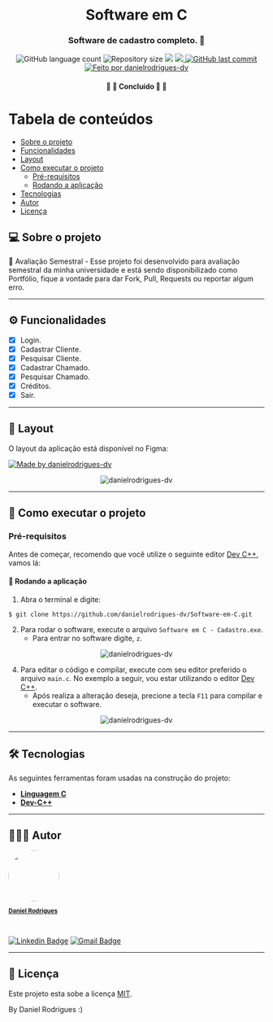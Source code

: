 <h1 align="center">Software em C</h1>			
<h3 align="center"> Software de cadastro completo. 💜</h3>
<p align="center">
  <img alt="GitHub language count" src="https://img.shields.io/github/languages/count/danielrodrigues-dv/Software-em-C?style=flat-square&&color=%2304D361" />
  <img alt="Repository size" src="https://img.shields.io/github/repo-size/danielrodrigues-dv/Software-em-C?style=flat-square" />
  <img src="https://img.shields.io/github/stars/danielrodrigues-dv/Software-em-C?style=flat-square" />
	<a href="https://github.com/danielrodrigues-dv/Software-em-C/blob/master/LICENSE">
  <img src="https://img.shields.io/github/license/danielrodrigues-dv/Software-em-C?style=flat-square&" />
	</a>
  <a href="https://github.com/danielrodrigues-dv/Software-em-C/commits/main">
    <img alt="GitHub last commit" src="https://img.shields.io/github/last-commit/danielrodrigues-dv/Software-em-C?style=flat-square&">
  </a>
  <a href="https://github.com/danielrodrigues-dv">
    <img alt="Feito por danielrodrigues-dv" src="https://img.shields.io/badge/feito%20por-Daniel%20Rodrigues-%237519C1?style=flat-square&">
  </a>
</p>

<h4 align="center">🚧 🚀 Concluído 🚀 🚧</h4>
	

Tabela de conteúdos
=================
<!--ts-->
   * [Sobre o projeto](#-sobre-o-projeto)
   * [Funcionalidades](#%EF%B8%8F-funcionalidades)
   * [Layout](#-layout)
   * [Como executar o projeto](#-como-executar-o-projeto)
     * [Pré-requisitos](#pré-requisitos)
     * [Rodando a aplicação](#-rodando-a-aplicação)
   * [Tecnologias](#-tecnologias)
   * [Autor](#-autor)
   * [Licença](#-licença)
<!--te-->


## 💻 Sobre o projeto

💪 Avaliação Semestral - Esse projeto foi desenvolvido para avaliação semestral da minha universidade e está sendo disponibilizado como Portfólio, fique a vontade para dar Fork, Pull, Requests ou reportar algum erro.

---

## ⚙️ Funcionalidades

- [x] Login.
- [x] Cadastrar Cliente.
- [X] Pesquisar Cliente.
- [x] Cadastrar Chamado.
- [X] Pesquisar Chamado.
- [X] Créditos.
- [X] Sair.   

---

## 🎨 Layout

O layout da aplicação está disponível no Figma:

<a href="https://www.figma.com/file/TuAE0e4TMHRehqn8sNZqTR/Untitled?node-id=0%3A3">
  <img alt="Made by danielrodrigues-dv" src="https://img.shields.io/badge/Acessar%20Layout%20-Figma-%2304D361?style=flat-square">
</a>

<p align="center" style="display: flex; align-items: flex-start; justify-content: center;">
  <img alt="danielrodrigues-dv" title="#Software-em-C" src="https://i.ibb.co/0JYGdwb/Imagem-Software-C-Main.png" />
</p>

---

## 🚀 Como executar o projeto

### Pré-requisitos

Antes de começar, recomendo que você utilize o seguinte editor [Dev C++](http://bloodshed.net/), vamos lá:


#### 🧭 Rodando a aplicação
01) Abra o terminal e digite:
```
$ git clone https://github.com/danielrodrigues-dv/Software-em-C.git
```
02) Para rodar o software, execute o arquivo `Software em C - Cadastro.exe`.
	- Para entrar no software digite, `z`.
<p align="center" style="display: flex; align-items: flex-start; justify-content: center;">
  <img alt="danielrodrigues-dv" title="#Software-em-C" src="https://i.ibb.co/2dBtRk5/Imagem-Software-C-Login.png" />
</p>

4) Para editar o código e compilar, execute com seu editor preferido o arquivo `main.c`. No exemplo a seguir, vou estar utilizando o editor [Dev C++](http://bloodshed.net).
	- Após realiza a alteração deseja, precione a tecla `F11` para compilar e executar o software.
	
<p align="center" style="display: flex; align-items: flex-start; justify-content: center;">
  <img alt="danielrodrigues-dv" title="#Software-em-C" src="https://i.ibb.co/v3Wb75T/Imagem-Software-C-Dev-C.png" />
</p>
	
---

## 🛠 Tecnologias

As seguintes ferramentas foram usadas na construção do projeto:

-   **[Linguagem C](https://www.w3schools.in/c-tutorial)** 
-   **[Dev-C++](http://bloodshed.net)**
---

## 🦸🏻‍♂️ Autor

<a href="https://github.com/danielrodrigues-dv">
 <img style="border-radius: 50%;" src="https://avatars.githubusercontent.com/u/41621213?v=4" width="100px;" alt=""/>
 <br>
  <sub><b><p>Daniel Rodrigues</p></b></sub></a>
 <br />

[![Linkedin Badge](https://img.shields.io/badge/-Daniel%20Rodrigues-blue?style=flat-square&logo=Linkedin&logoColor=white&link=https://www.linkedin.com/in/daniel-rodrigues-dv/)](https://www.linkedin.com/in/daniel-rodrigues-dv/) 
[![Gmail Badge](https://img.shields.io/badge/-daniel.rodrigues.soarees@gmail.com-c14438?style=flat-square&logo=Gmail&logoColor=white&link=mailto:daniel.rodrigues.soarees@gmail.com)](mailto:daniel.rodrigues.soarees@gmail.com)

---

## 📝 Licença

Este projeto esta sobe a licença [MIT](./LICENSE).

By Daniel Rodrigues  :)

